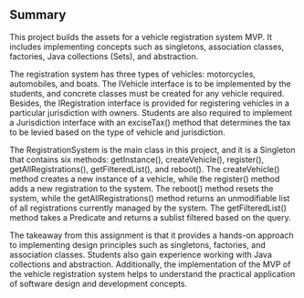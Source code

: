 ## Summary

This project builds the assets for a vehicle registration system MVP. It includes implementing concepts such as singletons, association classes, factories, Java collections (Sets), and abstraction.

The registration system has three types of vehicles: motorcycles, automobiles, and boats. The IVehicle interface is to be implemented by the students, and concrete classes must be created for any vehicle required. Besides, the IRegistration interface is provided for registering vehicles in a particular jurisdiction with owners. Students are also required to implement a Jurisdiction interface with an exciseTax() method that determines the tax to be levied based on the type of vehicle and jurisdiction.

The RegistrationSystem is the main class in this project, and it is a Singleton that contains six methods: getInstance(), createVehicle(), register(), getAllRegistrations(), getFilteredList(), and reboot(). The createVehicle() method creates a new instance of a vehicle, while the register() method adds a new registration to the system. The reboot() method resets the system, while the getAllRegistrations() method returns an unmodifiable list of all registrations currently managed by the system. The getFilteredList() method takes a Predicate and returns a sublist filtered based on the query.

The takeaway from this assignment is that it provides a hands-on approach to implementing design principles such as singletons, factories, and association classes. Students also gain experience working with Java collections and abstraction. Additionally, the implementation of the MVP of the vehicle registration system helps to understand the practical application of software design and development concepts.

